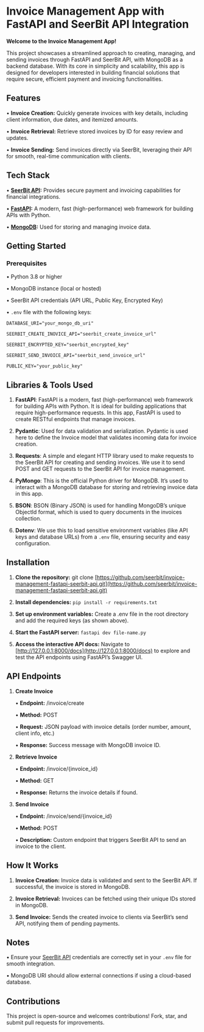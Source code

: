 # Invoice Management App with FastAPI and SeerBit API Integration

**Welcome to the Invoice Management App!** 

This project showcases a streamlined approach to creating, managing, and sending invoices through FastAPI and SeerBit API, with MongoDB as a backend database. 
With its core in simplicity and scalability, this app is designed for developers interested in building financial solutions that require secure, efficient payment and invoicing functionalities.

## Features

•	**Invoice Creation:** Quickly generate invoices with key details, including client information, due dates, and itemized amounts.

•	**Invoice Retrieval:** Retrieve stored invoices by ID for easy review and updates.

•	**Invoice Sending:** Send invoices directly via SeerBit, leveraging their API for smooth, real-time communication with clients.

## Tech Stack

• **[SeerBit API](https://doc.seerbit.com/):** Provides secure payment and invoicing capabilities for financial integrations.

• **[FastAPI](https://fastapi.tiangolo.com/):** A modern, fast (high-performance) web framework for building APIs with Python.

• **[MongoDB](https://www.mongodb.com/):** Used for storing and managing invoice data.

## Getting Started

### Prerequisites

• Python 3.8 or higher

• MongoDB instance (local or hosted)

• SeerBit API credentials (API URL, Public Key, Encrypted Key)

• ```.env``` file with the following keys:

```
DATABASE_URI="your_mongo_db_uri"

SEERBIT_CREATE_INOVICE_API="seerbit_create_invoice_url"

SEERBIT_ENCRYPTED_KEY="seerbit_encrypted_key"

SEERBIT_SEND_INVOICE_API="seerbit_send_invoice_url"

PUBLIC_KEY="your_public_key"
```

## Libraries & Tools Used

1.	**FastAPI**: FastAPI is a modern, fast (high-performance) web framework for building APIs with Python. It is ideal for building applications that require high-performance requests. In this app, FastAPI is used to create RESTful endpoints that manage invoices.
  	
2.	**Pydantic**: Used for data validation and serialization. Pydantic is used here to define the Invoice model that validates incoming data for invoice creation.
   
3.	**Requests**: A simple and elegant HTTP library used to make requests to the SeerBit API for creating and sending invoices. We use it to send POST and GET requests to the SeerBit API for invoice management.
   
4.	**PyMongo**: This is the official Python driver for MongoDB. It’s used to interact with a MongoDB database for storing and retrieving invoice data in this app.
   
5.	**BSON**: BSON (Binary JSON) is used for handling MongoDB’s unique ObjectId format, which is used to query documents in the invoices collection.
   
6.	**Dotenv**: We use this to load sensitive environment variables (like API keys and database URLs) from a ```.env``` file, ensuring security and easy configuration.

## Installation

1.	**Clone the repository:** git clone [https://github.com/seerbit/invoice-management-fastapi-seerbit-api.git](https://github.com/seerbit/invoice-management-fastapi-seerbit-api.git)
   
2.	**Install dependencies:** ```pip install -r requirements.txt```
   
3.	**Set up environment variables:** Create a .env file in the root directory and add the required keys (as shown above).
   
4.	**Start the FastAPI server:** ```fastapi dev file-name.py```
   
5.	**Access the interactive API docs:** Navigate to [http://127.0.0.1:8000/docs](http://127.0.0.1:8000/docs) to explore and test the API endpoints using FastAPI’s Swagger UI.

## API Endpoints

1. **Create Invoice**

	•	**Endpoint:** /invoice/create

	•	**Method:** POST

	•	**Request:** JSON payload with invoice details (order number, amount, client info, etc.)

	•	**Response:** Success message with MongoDB invoice ID.

3. **Retrieve Invoice**

	•	**Endpoint:** /invoice/{invoice_id}

	•	**Method:** GET

	•	**Response:** Returns the invoice details if found.

5. **Send Invoice**

	•	**Endpoint:** /invoice/send/{invoice_id}

	•	**Method:** POST

	•	**Description:** Custom endpoint that triggers SeerBit API to send an invoice to the client.

## How It Works

1.	**Invoice Creation:** Invoice data is validated and sent to the SeerBit API. If successful, the invoice is stored in MongoDB.
   
2.	**Invoice Retrieval:** Invoices can be fetched using their unique IDs stored in MongoDB.
   
3.	**Send Invoice:** Sends the created invoice to clients via SeerBit’s send API, notifying them of pending payments.

## Notes

•	Ensure your [SeerBit API](https://seerbit.github.io/openapi/#tag/AUTHENTICATION) credentials are correctly set in your ```.env``` file for smooth integration.

•	MongoDB URI should allow external connections if using a cloud-based database.

## Contributions

This project is open-source and welcomes contributions! Fork, star, and submit pull requests for improvements.


